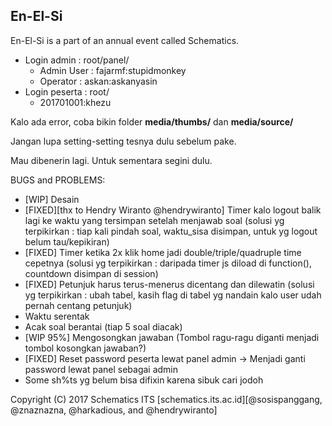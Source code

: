 En-El-Si
-------------

En-El-Si is a part of an annual event called Schematics.

- Login admin : root/panel/
  - Admin User : fajarmf:stupidmonkey
  - Operator : askan:askanyasin
- Login peserta : root/
  - 201701001:khezu

Kalo ada error, coba bikin folder **media/thumbs/** dan **media/source/**

Jangan lupa setting-setting tesnya dulu sebelum pake.

Mau dibenerin lagi. Untuk sementara segini dulu.

BUGS and PROBLEMS:
- [WIP] Desain
- [FIXED][thx to Hendry Wiranto @hendrywiranto] Timer kalo logout balik lagi ke waktu yang tersimpan setelah menjawab soal
	(solusi yg terpikirkan : tiap kali pindah soal, waktu_sisa disimpan, untuk yg logout belum tau/kepikiran)
- [FIXED] Timer ketika 2x klik home jadi double/triple/quadruple time cepetnya
	(solusi yg terpikirkan : daripada timer js diload di function(), countdown disimpan di session)
- [FIXED] Petunjuk harus terus-menerus dicentang dan dilewatin
	(solusi yg terpikirkan : ubah tabel, kasih flag di tabel yg nandain kalo user udah pernah centang petunjuk)
- Waktu serentak
- Acak soal berantai (tiap 5 soal diacak)
- [WIP 95%] Mengosongkan jawaban (Tombol ragu-ragu diganti menjadi tombol kosongkan jawaban?)
- [FIXED] Reset password peserta lewat panel admin -> Menjadi ganti password lewat panel sebagai admin
- Some sh%ts yg belum bisa difixin karena sibuk cari jodoh


Copyright (C) 2017 Schematics ITS [schematics.its.ac.id][@sosispanggang, @znaznazna, @harkadious, and @hendrywiranto]

